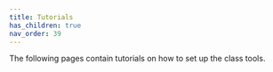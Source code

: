 ```yaml
---
title: Tutorials
has_children: true
nav_order: 39
---
```

The following pages contain tutorials on how to set up the class tools.

